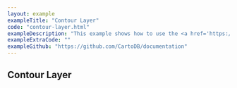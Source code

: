 ```yaml
---
layout: example
exampleTitle: "Contour Layer"
code: "contour-layer.html"
exampleDescription: "This example shows how to use the <a href='https://deck.gl/docs/api-reference/aggregation-layers/contour-layer'>ContourLayer</a> to render isolines or isobands for a given threshold and cell size."
exampleExtraCode: ""
exampleGithub: "https://github.com/CartoDB/documentation"
---
```

## Contour Layer
